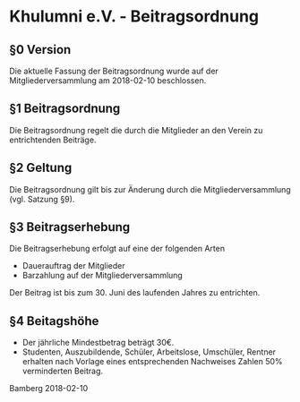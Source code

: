 Khulumni e.V. - Beitragsordnung
============================================

## §0 Version

Die aktuelle Fassung der Beitragsordnung wurde auf der Mitgliederversammlung am 2018-02-10 beschlossen.


## §1 Beitragsordnung

Die Beitragsordnung regelt die durch die Mitglieder an den Verein zu entrichtenden Beiträge.


## §2 Geltung

Die Beitragsordnung gilt bis zur Änderung durch die Mitgliederversammlung (vgl. Satzung §9).


## §3 Beitragserhebung

Die Beitragserhebung erfolgt auf eine der folgenden Arten

* Dauerauftrag der Mitglieder
* Barzahlung auf der Mitgliederversammlung

Der Beitrag ist bis zum 30. Juni des laufenden Jahres zu entrichten.


## §4 Beitagshöhe

* Der jährliche Mindestbetrag beträgt 30€.
* Studenten, Auszubildende, Schüler, Arbeitslose, Umschüler, Rentner erhalten nach Vorlage eines entsprechenden Nachweises Zahlen 50% verminderten Beitrag.


Bamberg 2018-02-10